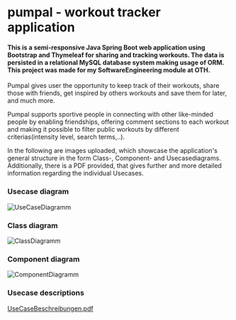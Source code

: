 # pumpal - workout tracker application
#### This is a semi-responsive Java Spring Boot web application using Bootstrap and Thymeleaf for sharing and tracking workouts. The data is persisted in a relational MySQL database system making usage of ORM. This project was made for my SoftwareEngineering module at OTH.


Pumpal gives user the opportunity to keep track of their workouts, share those with friends, get inspired by others workouts and save them for later, and much more.

Pumpal supports sportive people in connecting with other like-minded people by enabling friendships, offering comment sections to each workout and making it possible to filter public workouts by different criterias(intensity level, search terms,..). 

In the following are images uploaded, which showcase the application's general structure in the form Class-, Component- and Usecasediagrams. Additionally, there is a PDF provided, that gives further and more detailed information regarding the individual Usecases.



### Usecase diagram
![UseCaseDiagramm](https://user-images.githubusercontent.com/50881364/194357093-7aeb809a-adf5-4696-bbd8-7bfb78498208.png)


### Class diagram
![ClassDiagramm](https://user-images.githubusercontent.com/50881364/194357115-df8f995b-c2bb-49c3-b030-046349bc352a.png)


### Component diagram
![ComponentDiagramm](https://user-images.githubusercontent.com/50881364/194357139-09643d29-aee0-417e-92a9-a30cb0bab3bb.png)


### Usecase descriptions
[UseCaseBeschreibungen.pdf](https://github.com/ankrieger/pumpal/files/9726398/UseCaseBeschreibungen.pdf)

